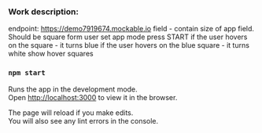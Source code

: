 ### Work description:

endpoint: https://demo7919674.mockable.io
field - contain size of app field. Should be square form
user set app mode
press START
if the user hovers on the square - it turns blue
if the user hovers on the blue square - it turns white
show hover squares

### `npm start`

Runs the app in the development mode.\
Open [http://localhost:3000](http://localhost:3000) to view it in the browser.

The page will reload if you make edits.\
You will also see any lint errors in the console.
